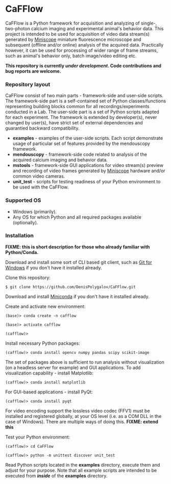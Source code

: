 # CaFFlow

CaFFlow is a Python framework for acquisition and analyzing of single-,
two-photon calcium imaging and experimental animal's behavior data.
This project is intended to be used for acquisition of video data stream(s) generated
by [Miniscope](http://miniscope.org) miniature fluorescence microscope and subsequent
(offline and/or online) analysis of the acquired data.
Practically however, it can be used for processing of wider range of frame streams,
such as animal's behavior only, batch image/video editing etc.

**This repository is currently _under_ _development_. Code contributions and bug reports are welcome.**

### Repository layout

CaFFlow consist of two main parts - framework-side and user-side scripts.
The framework-side part is a self-contained set of Python classes/functions representing
building blocks common for all recordings/experiments conducted in a Lab.
The user-side part is a set of Python scripts adapted for each experiment.
The framework is extended by developer(s), never changed by user(s),
have strict set of external dependencies and guarantied backward compatibility.


- __examples__ - examples of the user-side scripts. Each script demonstrate usage of particular set of features provided by the mendouscopy framework.
- __mendouscopy__ - framework-side code related to analysis of the acquired calcium imaging and behavior data.
- __mstools__ - framework-side GUI applications for video stream(s) preview and recording of video frames generated by [Miniscope](http://miniscope.org) hardware and/or common video cameras.
- __unit_test__ - scripts for testing readiness of your Python environment to be used with the CaFFlow.


### Supported OS

- Windows (primarily).
- Any OS for which Python and all required packages available (optionally).


### Installation

__FIXME: this is short description for those who already familiar with Python/Conda.__

Download and install some sort of CLI based git client, such as 
[Git for Windows](https://git-scm.com/download/win) if you don't have it installed already.

Clone this repository:

`$ git clone https://github.com/DenisPolygalov/CaFFlow.git`

Download and install [Miniconda](https://docs.conda.io/en/latest/miniconda.html) if you don't have it installed already.

Create and activate new environment:

`(base)> conda create -n cafflow`

`(base)> activate cafflow`

`(cafflow)>`

Install necessary Python packages:

`(cafflow)> conda install opencv numpy pandas scipy scikit-image`

The set of packages above is sufficient to run analysis without visualization (on a headless server for example) and GUI applications.
To add visualization capability - install Matplotlib:

`(cafflow)> conda install matplotlib`

For GUI-based applications - install PyQt:

`(cafflow)> conda install pyqt`

For video encoding support the lossless video codec (FFV1)
must be installed and registered globally, at your OS level
(i.e. as a COM DLL in the case of Windows).
There are multiple ways of doing this. __FIXME: extend this__

Test your Python environment:

`(cafflow)> cd CaFFlow`

`(cafflow)> python -m unittest discover unit_test`

Read Python scripts located in the __examples__ directory, execute them and adjust for your purpose.
Note that all example scripts are intended to be executed from __*inside*__ of the __examples__ directory.
